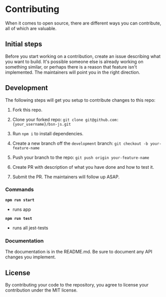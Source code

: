 # Contributing

When it comes to open source, there are different ways you can contribute, all
of which are valuable.

## Initial steps

Before you start working on a contribution, create an issue describing what you want to build. It's possible someone else is already working on something similar, or perhaps there is a reason that feature isn't implemented. The maintainers will point you in the right direction.

## Development

The following steps will get you setup to contribute changes to this repo:

1. Fork this repo.

2. Clone your forked repo: `git clone git@github.com:{your_username}/bsn-js.git`

3. Run `npm i` to install dependencies.

4. Create a new branch off the `development` branch: `git checkout -b your-feature-name`

5. Push your branch to the repo: `git push origin your-feature-name`

6. Create PR with description of what you have done and how to test it.

7. Submit the PR. The maintainers will follow up ASAP.

### Commands

**`npm run start`**

- runs app

**`npm run test`**

- runs all jest-tests

### Documentation

The documentation is in the README.md. Be sure to document any API changes you implement.

## License

By contributing your code to the repository, you agree to
license your contribution under the MIT license.